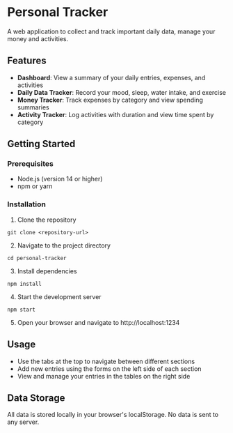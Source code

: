 # Personal Tracker

A web application to collect and track important daily data, manage your money and activities.

## Features

- **Dashboard**: View a summary of your daily entries, expenses, and activities
- **Daily Data Tracker**: Record your mood, sleep, water intake, and exercise
- **Money Tracker**: Track expenses by category and view spending summaries
- **Activity Tracker**: Log activities with duration and view time spent by category

## Getting Started

### Prerequisites

- Node.js (version 14 or higher)
- npm or yarn

### Installation

1. Clone the repository
```
git clone <repository-url>
```

2. Navigate to the project directory
```
cd personal-tracker
```

3. Install dependencies
```
npm install
```

4. Start the development server
```
npm start
```

5. Open your browser and navigate to http://localhost:1234

## Usage

- Use the tabs at the top to navigate between different sections
- Add new entries using the forms on the left side of each section
- View and manage your entries in the tables on the right side

## Data Storage

All data is stored locally in your browser's localStorage. No data is sent to any server.

